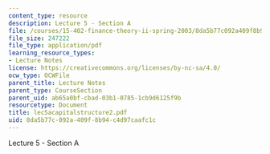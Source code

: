 ```yaml
---
content_type: resource
description: Lecture 5 - Section A
file: /courses/15-402-finance-theory-ii-spring-2003/8da5b77c092a409f8b94c4d97caafc1c_lec5acapitalstructure2.pdf
file_size: 247222
file_type: application/pdf
learning_resource_types:
- Lecture Notes
license: https://creativecommons.org/licenses/by-nc-sa/4.0/
ocw_type: OCWFile
parent_title: Lecture Notes
parent_type: CourseSection
parent_uid: ab65a0bf-cbad-03b1-0785-1cb9d6125f9b
resourcetype: Document
title: lec5acapitalstructure2.pdf
uid: 8da5b77c-092a-409f-8b94-c4d97caafc1c
---
```

Lecture 5 - Section A